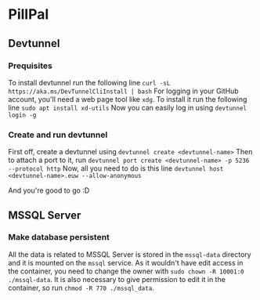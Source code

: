# PillPal

## Devtunnel

### Prequisites

To install devtunnel run the following line `curl -sL https://aka.ms/DevTunnelCliInstall | bash`
For logging in your GitHub account, you'll need a web page tool like `xdg`.
To install it run the following line `sudo apt install xd-utils`
Now you can easily log in using `devtunnel login -g`

### Create and run devtunnel

First off, create a devtunnel using `devtunnel create <devtunnel-name>`
Then to attach a port to it, run `devtunnel port create <devtunnel-name> -p 5236 --protocol http`
Now, all you need to do is this line `devtunnel host <devtunnel-name>.euw --allow-anonymous`

And you're good to go :D

## MSSQL Server

### Make database persistent

All the data is related to MSSQL Server is stored in the `mssql-data` directory and it is mounted on the `mssql` service.
As it wouldn't have edit access in the container, you need to change the owner with `sudo chown -R 10001:0 ./mssql-data`.
It is also necessary to give permission to edit it in the container, so run `chmod -R 770 ./mssql_data`.